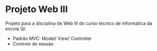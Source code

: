 # Projeto Web III
Projeto para a disciplina de Web III do curso técnico de informática da escola QI.
  - Padrão MVC: Model/ View/ Controller
  - Controle de sessão

